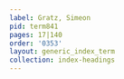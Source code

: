 ```yaml
---
label: Gratz, Simeon
pid: term841
pages: 17|140
order: '0353'
layout: generic_index_term
collection: index-headings
---
```

